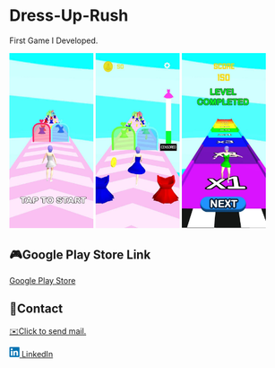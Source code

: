 # Dress-Up-Rush
First Game I Developed.

<img src="https://github.com/tarikbyzt/Dress-Up-Rush/blob/main/DressRunner-main/Assets/Photos/dress1.jpg" width="150">
<img src="https://github.com/tarikbyzt/Dress-Up-Rush/blob/main/DressRunner-main/Assets/Photos/dress2.jpg" width="150">
<img src="https://github.com/tarikbyzt/Dress-Up-Rush/blob/main/DressRunner-main/Assets/Photos/dress3.jpg" width="150">

<h2>🎮Google Play Store Link</h2>
<a href="https://play.google.com/store/apps/details?id=com.GotaGames.DressRunner&pli=1" target="_blank">Google Play Store </a>

<h2>🤙Contact</h2>
<a href="mailto:2002167tarik@gmail.com" target="_blank">✉️Click to send mail.</a>

<a href="https://www.linkedin.com/in/tar%C4%B1k-bayaz%C4%B1t-b09219162/" target="_blank"><img src="https://github.com/tarikbyzt/Dress-Up-Rush/blob/main/DressRunner-main/Assets/Photos/linkedin.png" width="18"> LinkedIn</a>
